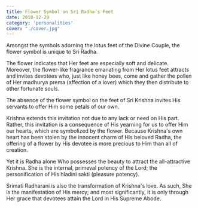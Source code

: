 ```yaml
---
title: Flower Symbol on Sri Radha’s Feet
date: 2018-12-29
category: 'personalities'
cover: "./cover.jpg"
---
```


Amongst the symbols adorning the lotus feet of the Divine Couple, the flower symbol is unique to Sri Radha.

The flower indicates that Her feet are especially soft and delicate. Moreover, the flower-like fragrance emanating from Her lotus feet attracts and invites devotees who, just like honey bees, come and gather the pollen of Her madhurya prema (affection of a lover) which they then distribute to other fortunate souls.

The absence of the flower symbol on the feet of Sri Krishna invites His servants to offer Him some petals of our own.

Krishna extends this invitation not due to any lack or need on His part. Rather, this invitation is a consequence of His yearning for us to offer Him our hearts, which are symbolized by the flower. Because Krishna's own heart has been stolen by the innocent charm of His beloved Radha, the offering of a flower by His devotee is more precious to Him than all of creation.

Yet it is Radha alone Who possesses the beauty to attract the all-attractive Krishna. She is the internal, primeval potency of the Lord; the personification of His hladini sakti (pleasure potency).

Srimati Radharani​ is also the transformation of Krishna's love. As such, She is the manifestation of His mercy; and most significantly, it is only through Her grace that devotees attain the Lord in His Supreme Abode.